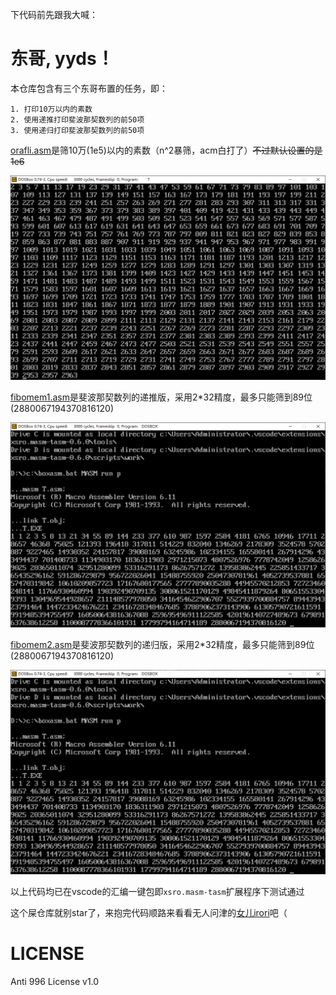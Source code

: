 下代码前先跟我大喊：

# 东哥, yyds！

本仓库包含有三个东哥布置的任务，即：

    1. 打印10万以内的素数
    2. 使用递推打印斐波那契数列的前50项
    3. 使用递归打印斐波那契数列的前50项

[orafli.asm](orafli.asm)是筛10万(1e5)以内的素数（n^2暴筛，acm白打了）~~不过默认设置的是1e6~~

![](orafli.png)

[fibomem1.asm](fibomem1.asm)是斐波那契数列的递推版，采用2*32精度，最多只能筛到89位(2880067194370816120)

![](fibomem1.png)

[fibomem2.asm](fibomem2.asm)是斐波那契数列的递归版，采用2*32精度，最多只能筛到89位(2880067194370816120)

![](fibomem2.png)

以上代码均已在vscode的汇编一键包即`xsro.masm-tasm`扩展程序下测试通过

这个屎仓库就别star了，来抱完代码顺路来看看无人问津的[女儿irori](https://github.com/voidf/bot_irori)吧（

# LICENSE

Anti 996 License v1.0